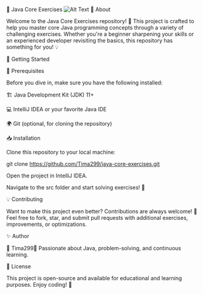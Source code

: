 🚀 Java Core Exercises
![Alt Text](https://4kwallpapers.com/images/wallpapers/java-logo-2560x1440-15990.png)
📌 About

Welcome to the Java Core Exercises repository! 🎯 This project is crafted to help you master core Java programming concepts through a variety of challenging exercises. Whether you're a beginner sharpening your skills or an experienced developer revisiting the basics, this repository has something for you! 💡

🚀 Getting Started

🔧 Prerequisites

Before you dive in, make sure you have the following installed:

🏗 Java Development Kit (JDK) 11+

💻 IntelliJ IDEA or your favorite Java IDE

🌍 Git (optional, for cloning the repository)

📥 Installation

Clone this repository to your local machine:

git clone https://github.com/Tima299/java-core-exercises.git

Open the project in IntelliJ IDEA.

Navigate to the src folder and start solving exercises! 🚀

💡 Contributing

Want to make this project even better? Contributions are always welcome! 💪 Feel free to fork, star, and submit pull requests with additional exercises, improvements, or optimizations.

✨ Author

👤 Tima299📌 Passionate about Java, problem-solving, and continuous learning.

📜 License

This project is open-source and available for educational and learning purposes. Enjoy coding! 🎉

